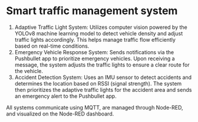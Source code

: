 # Smart traffic management system 

1. Adaptive Traffic Light System: Utilizes computer vision powered by the YOLOv8 machine learning model to detect vehicle density and adjust traffic lights accordingly. This helps manage traffic flow efficiently based on real-time conditions.
2. Emergency Vehicle Response System: Sends notifications via the Pushbullet app to prioritize emergency vehicles. Upon receiving a message, the system adjusts the traffic lights to ensure a clear route for the vehicle.
3. Accident Detection System: Uses an IMU sensor to detect accidents and determines the location based on RSSI (signal strength). The system then prioritizes the adaptive traffic lights for the accident area and sends an emergency alert to the Pushbullet app.

All systems communicate using MQTT, are managed through Node-RED, and visualized on the Node-RED dashboard.
